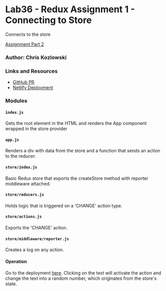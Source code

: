 # Lab36 - Redux Assignment 1 - Connecting to Store
Connects to the store

[Assignment Part 2](https://github.com/401-advanced-javascript-cdk/lab36-state-reducers/blob/reducers/README.md)

### Author: Chris Kozlowski

### Links and Resources

- [GitHub PR](https://github.com/401-advanced-javascript-cdk/lab36-app-state-connect/pull/1)
- [Netlify Deployment](https://compassionate-visvesvaraya-2873aa.netlify.com)

### Modules

#### `index.js`

Gets the root element in the HTML and renders the App component wrapped in the store provider

#### `app.js`

Renders a div with data from the store and a function that sends an action to the reducer.

#### `store/index.js`

Basic Redux store that exports the createStore method with reporter middleware attached.

#### `store/reducers.js`

Holds logic that is triggered on a 'CHANGE' action type.

#### `store/actions.js`

Exports the 'CHANGE' action.

#### `store/middleware/reporter.js`

Creates a log on any action.

#### Operation

Go to the deployment [here](https://compassionate-visvesvaraya-2873aa.netlify.com).  Clicking on the text will activate the action and change the text into a random number, which originates from the store's state.
